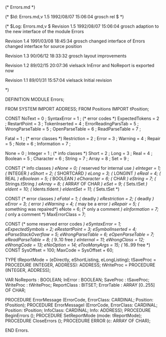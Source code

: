(* Errors.md		*)

(* $Id: Errors.md,v 1.5 1992/08/07 15:06:04 grosch rel $ *)

(* $Log: Errors.md,v $
Revision 1.5  1992/08/07  15:06:04  grosch
adaption to the new interface of the module Errors

Revision 1.4  1991/03/08  18:45:34  grosch
changed interface of Errors
changed interface for source position

Revision 1.3  90/06/12  18:33:32  grosch
layout improvements

Revision 1.2  89/02/15	20:07:36  vielsack
InError and NoReport is exported now

Revision 1.1  89/01/31	15:57:04  vielsack
Initial revision

 *)

DEFINITION MODULE Errors;

FROM SYSTEM	IMPORT ADDRESS;
FROM Positions	IMPORT tPosition;

CONST
   NoText		= 0	;
   SyntaxError		= 1	;	(* error codes		*)
   ExpectedTokens	= 2	;
   RestartPoint		= 3	;
   TokenInserted	= 4	;
   ErrorReadingParsTab	= 5	;
   WrongParseTable	= 5	;
   OpenParseTable	= 6	;
   ReadParseTable	= 7	;

   Fatal		= 1	;	(* error classes	*)
   Restriction		= 2	;
   Error		= 3	;
   Warning		= 4	;
   Repair		= 5	;
   Note			= 6	;
   Information		= 7	;

   None			= 0	;
   Integer		= 1	;	(* info classes		*)
   Short		= 2	;
   Long			= 3	;
   Real			= 4	;
   Boolean		= 5	;
   Character		= 6	;
   String		= 7	;
   Array		= 8	;
   Set			= 9	;
 
CONST	(* info classes *)
  eNone		=	0;	(* reserved for internal use	*)
  eInteger	=	1;	(* INTEGER		*)
  eShort	=	2;	(* SHORTCARD		*)
  eLong		=	3;	(* LONGINT		*)
  eReal		=	4;	(* REAL			*)
  eBoolean	=	5;	(* BOOLEAN		*)
  eCharacter	=	6;	(* CHAR			*)
  eString	=	7;	(* Strings.tString	*)
  eArray	=	8;	(* ARRAY OF CHAR	*)
  eSet		=	9;	(* Sets.tSet		*)
  eIdent	=	10;	(* Idents.tIdent	*)
  eIdentSet	=	11;	(* Sets.tSet		*)

CONST	(* error classes *)
  eFatal	=	1;	(* deadly		*)
  eRestriction	=	2;	(* deadly		*)
  eError	=	3;	(* error		*)
  eWarning	=	4;	(* may be a error	*)
  eRepair	=	5;	(* something was repaired*)
  eNote		=	6;	(* only a comment	*)
  eInformation	=	7;	(* only a comment	*)
  MaxErrorClass =	7;

CONST	(* some reserved error codes	*)
  eSyntaxError		= 1;
  eExpectedSymbols	= 2;
  eRestartPoint		= 3;
  eSymbolInserted	= 4;
  eParseStackOverflow	= 5;
  eWrongParseTable	= 6;
  eOpenParseTable	= 7;
  eReadParseTable	= 8;
				(* 9..10 free *)
  eInternal		= 11;
  eWrongClass		= 12;
  eWrongCode		= 13;
  eNoOption		= 14;
  eTooManyArgs		= 15;
				(* 16..99 free *)
CONST
  SysOffset	=	100;
  MaxCode	=	SysOffset + 60;

TYPE
  tReportMode	= (eDirectly, eShortListing, eLongListing);
  tSaveProc	= PROCEDURE (INTEGER, ADDRESS): ADDRESS;
  tWriteProc	= PROCEDURE (INTEGER, ADDRESS);

VAR
  NoReports	: BOOLEAN;
  InError	: BOOLEAN;
  SaveProc	: tSaveProc;
  WriteProc	: tWriteProc;
  ReportClass	: BITSET;
  ErrorTable	: ARRAY [0..255] OF CHAR;

PROCEDURE ErrorMessage	(ErrorCode, ErrorClass: CARDINAL; Position: tPosition);
PROCEDURE ErrorMessageI (ErrorCode, ErrorClass: CARDINAL; Position: tPosition;
			 InfoClass: CARDINAL; Info: ADDRESS);
PROCEDURE BeginErrors	();
PROCEDURE SetReportMode (mode: tReportMode);
PROCEDURE CloseErrors	();
PROCEDURE ERROR		(c: ARRAY OF CHAR);

END Errors.
